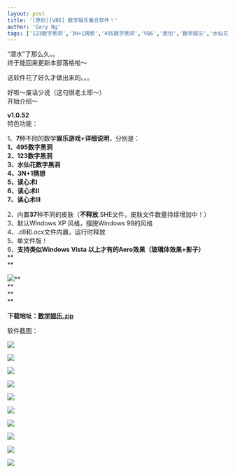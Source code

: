 ```yaml
---
layout: post
title: '[原创][VB6] 数学娱乐集合软件！'
author: 'Gary Ng'
tags: ['123数字黑洞','3N+1猜想','495数字黑洞','VB6','原创','数学娱乐','水仙花数字黑洞','读心术']
---
```


  
 “潜水”了那么久。。  
 终于能回来更新本部落格啦～  
  
 这软件花了好久才做出来的。。。  
  
 好啦～废话少说（这句很老土耶～）  
 开始介绍～  
  
  
 **v1.0.52**  
 特色功能：  
  
 1、**7**种不同的数学**娱乐游戏+详细说明**，分别是：  
 **1、495数字黑洞**  
 **2、123数字黑洞**  
 **3、水仙花数字黑洞**  
 **4、3N+1猜想**  
 **5、读心术I**  
 **6、读心术II**  
 **7、读心术III**  
  

2、内置**37**种不同的皮肤（**不释放**.SHE文件，皮肤文件数量持续增加中！）  
 3、默认Windows XP 风格，摆脱Windows 98的风格  
 4、.dll和.ocx文件内置，运行时释放  
 5、单文件版！  
 6、**支持类似Windows Vista 以上才有的Aero效果（玻璃体效果+影子）**  
 **  
**  

[![](http://3.bp.blogspot.com/-VSve64uqh50/TvhSy-LO_dI/AAAAAAAABCo/YH3yR3RHR64/s1600/1324896916_Download.png)](http://3.bp.blogspot.com/-VSve64uqh50/TvhSy-LO_dI/AAAAAAAABCo/YH3yR3RHR64/s1600/1324896916_Download.png)**  
**  
 **  
**  

**下载地址：[数学娱乐.zip](http://dl.dropbox.com/u/43619472/%E6%89%B9%E5%A4%84%E7%90%86/VB6/%E6%95%B0%E5%AD%A6%E5%A8%B1%E4%B9%90/%E6%95%B0%E5%AD%A6%E5%A8%B1%E4%B9%90.zip)**  
  
  
  
  
  
  
  
 软件截图：  
  
[![](http://2.bp.blogspot.com/-Ci5xZ1r8BQQ/TvhU4eB6AnI/AAAAAAAABC0/jZmmjSmJfFU/s1600/2011-12-26+19-00-19_Greenshot.png)](http://2.bp.blogspot.com/-Ci5xZ1r8BQQ/TvhU4eB6AnI/AAAAAAAABC0/jZmmjSmJfFU/s1600/2011-12-26+19-00-19_Greenshot.png)
  
  
[![](http://3.bp.blogspot.com/-8bjKBXzdMnE/TvhVVxEW2fI/AAAAAAAABEQ/FhwCHB0V_X8/s1600/2011-12-26+19-00-37_Greenshot.png)](http://3.bp.blogspot.com/-8bjKBXzdMnE/TvhVVxEW2fI/AAAAAAAABEQ/FhwCHB0V_X8/s1600/2011-12-26+19-00-37_Greenshot.png)
  
[![](http://1.bp.blogspot.com/-k-L-FKHG2nM/TvhVaBLP1gI/AAAAAAAABEc/EYUPmMt8Ssc/s1600/2011-12-26+19-00-45_Greenshot.png)](http://1.bp.blogspot.com/-k-L-FKHG2nM/TvhVaBLP1gI/AAAAAAAABEc/EYUPmMt8Ssc/s1600/2011-12-26+19-00-45_Greenshot.png)
  
[![](http://1.bp.blogspot.com/-R-e30-QOIVY/TvhVkrg_21I/AAAAAAAABE0/w2XVjSl0Thc/s1600/2011-12-26+19-01-25_Greenshot.png)](http://1.bp.blogspot.com/-R-e30-QOIVY/TvhVkrg_21I/AAAAAAAABE0/w2XVjSl0Thc/s1600/2011-12-26+19-01-25_Greenshot.png)
  
[![](http://4.bp.blogspot.com/-dSYi0agE66E/TvhVpckTk9I/AAAAAAAABFA/L8fn_DAOWV4/s1600/2011-12-26+19-01-34_Greenshot.png)](http://4.bp.blogspot.com/-dSYi0agE66E/TvhVpckTk9I/AAAAAAAABFA/L8fn_DAOWV4/s1600/2011-12-26+19-01-34_Greenshot.png)
  
[![](http://4.bp.blogspot.com/-JL9Zza40EPU/TvhVuY40tVI/AAAAAAAABFM/5X1gUU2yS5k/s1600/2011-12-26+19-01-42_Greenshot.png)](http://4.bp.blogspot.com/-JL9Zza40EPU/TvhVuY40tVI/AAAAAAAABFM/5X1gUU2yS5k/s1600/2011-12-26+19-01-42_Greenshot.png)
  
[![](http://3.bp.blogspot.com/-HFrta9p6fL4/TvhVyv-tOMI/AAAAAAAABFY/Mdcy7jjcUX4/s1600/2011-12-26+19-01-48_Greenshot.png)](http://3.bp.blogspot.com/-HFrta9p6fL4/TvhVyv-tOMI/AAAAAAAABFY/Mdcy7jjcUX4/s1600/2011-12-26+19-01-48_Greenshot.png)
  
[![](http://1.bp.blogspot.com/-asYMTa7kBXg/TvhV7mYlDwI/AAAAAAAABFw/Bx1bL1ItH6Q/s1600/2011-12-26+19-01-55_Greenshot.png)](http://1.bp.blogspot.com/-asYMTa7kBXg/TvhV7mYlDwI/AAAAAAAABFw/Bx1bL1ItH6Q/s1600/2011-12-26+19-01-55_Greenshot.png)
  
[![](http://3.bp.blogspot.com/-pSm_7wjbm9o/TvhWAcgFmiI/AAAAAAAABF8/gZZdJ4_TKCc/s1600/2011-12-26+19-02-55_Greenshot.png)](http://3.bp.blogspot.com/-pSm_7wjbm9o/TvhWAcgFmiI/AAAAAAAABF8/gZZdJ4_TKCc/s1600/2011-12-26+19-02-55_Greenshot.png)
  
[![](http://2.bp.blogspot.com/-pK9xUr6bYWM/TvhWEgyP2DI/AAAAAAAABGI/EV1ptRfjApM/s1600/2011-12-26+19-03-15_Untitled+-+Notepad.png)](http://2.bp.blogspot.com/-pK9xUr6bYWM/TvhWEgyP2DI/AAAAAAAABGI/EV1ptRfjApM/s1600/2011-12-26+19-03-15_Untitled+-+Notepad.png)
  

